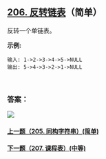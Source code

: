 ## [206. 反转链表](https://leetcode-cn.com/problems/reverse-linked-list/)（简单）

反转一个单链表。

**示例:**

```
输入: 1->2->3->4->5->NULL
输出: 5->4->3->2->1->NULL
```

<br/>

### 答案：











![](https://img-blog.csdnimg.cn/20200807155236311.png)

#### [上一题（205. 同构字符串）(简单)](https://github.com/sdwwld/leetCode/blob/master/src/main/java/com/wld/java/leetcode/leetCode0205.md)

#### [下一题（207. 课程表）(中等)](https://github.com/sdwwld/leetCode/blob/master/src/main/java/com/wld/java/leetcode/leetCode0207.md)